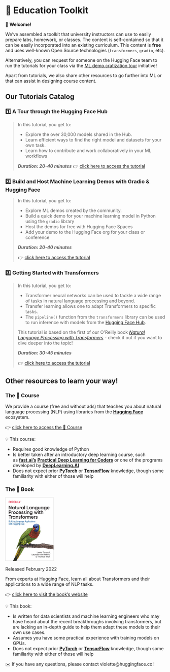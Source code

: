 # 🤗 Education Toolkit

<aside>

👋 **Welcome!**

We’ve assembled a toolkit that university instructors can use to easily prepare labs, homework, or classes. The content is self-contained so that it can be easily incorporated into an existing curriculum. This content is **free** and uses well-known Open Source technologies (`transformers`, `gradio`, etc).

Alternatively, you can request for someone on the Hugging Face team to run the tutorials for your class via the [ML demo.cratization tour](https://www.notion.so/ML-Demo-cratization-tour-with-66847a294abd4e9785e85663f5239652) initiative!

Apart from tutorials, we also share other resources to go further into ML or that can assist in designing course content.

</aside>

## **Our Tutorials Catalog**

### 1️⃣ A Tour through the Hugging Face Hub

> In this tutorial, you get to:
>
> - Explore the over 30,000 models shared in the Hub.
> - Learn efficient ways to find the right model and datasets for your own task.
> - Learn how to contribute and work collaboratively in your ML workflows
>
> **_Duration: 20-40 minutes_**
> 👉 [click here to access the tutorial](https://www.notion.so/Workshop-A-Tour-through-the-Hugging-Face-Hub-2098e4bae9ba4288857e85c87ff1c851)

### 2️⃣ Build and Host Machine Learning Demos with Gradio & Hugging Face

> In this tutorial, you get to:
>
> - Explore ML demos created by the community.
> - Build a quick demo for your machine learning model in Python using the `gradio` library
> - Host the demos for free with Hugging Face Spaces
> - Add your demo to the Hugging Face org for your class or conference
>
> **_Duration: 20-40 minutes_**
>
> 👉 [click here to access the tutorial](https://colab.research.google.com/github/huggingface/education-toolkit/blob/main/tutorials/EN/02_ml-demos-with-gradio.ipynb)

### 3️⃣ Getting Started with Transformers

> In this tutorial, you get to:
>
> - Transformer neural networks can be used to tackle a wide range of tasks in natural language processing and beyond.
> - Transfer learning allows one to adapt Transformers to specific tasks.
> - The `pipeline()` function from the `transformers` library can be used to run inference with models from the [Hugging Face Hub](https://huggingface.co/models).
>
> This tutorial is based on the first of our O'Reilly book *[Natural Language Processing with Transformers](https://transformersbook.com/)* - check it out if you want to dive deeper into the topic!
>
> **_Duration: 30-45 minutes_**
>
> 👉 [click here to access the tutorial](https://colab.research.google.com/github/huggingface/education-toolkit/blob/main/tutorials/EN/03_getting-started-with-transformers.ipynb)

## **Other resources to learn your way!**

### **The 🤗 Course**

We provide a course (free and without ads) that teaches you about natural language processing (NLP) using libraries from the **[Hugging Face](https://huggingface.co/)** ecosystem.

👉 [click here to access the 🤗 Course](https://huggingface.co/course/chapter1/1)

<aside>
💡 This course:

- Requires good knowledge of Python
- Is better taken after an introductory deep learning course, such as **[fast.ai’s](https://www.fast.ai/)** **[Practical Deep Learning for Coders](https://course.fast.ai/)** or one of the programs developed by **[DeepLearning.AI](https://www.deeplearning.ai/)**
- Does not expect prior **[PyTorch](https://pytorch.org/)** or **[TensorFlow](https://www.tensorflow.org/)** knowledge, though some familiarity with either of those will help
</aside>

### **The 🤗 Book**

<img alt="book-cover" height=200 src="../../images/book_cover.jpg" id="book-cover"/>

Released February 2022

From experts at Hugging Face, learn all about Transformers and their applications to a wide range of NLP tasks.

👉 [click here to visit the book’s website](https://transformersbook.com/)

<aside>
💡 This book:

- Is written for data scientists and machine learning engineers who may have heard about the recent breakthroughs involving transformers, but are lacking an in-depth guide to help them adapt these models to their own use cases.
- Assumes you have some practical experience with training models on GPUs.
- Does not expect prior **[PyTorch](https://pytorch.org/)** or **[TensorFlow](https://www.tensorflow.org/)** knowledge, though some familiarity with either of those will help
</aside>

<aside>
✉️ If you have any questions, please contact violette@huggingface.co!

</aside>
